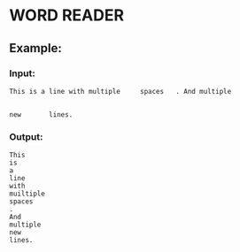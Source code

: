 # WORD READER
## Example:
### Input:
    This is a line with multiple     spaces   . And multiple
    
    
    new       lines.
### Output:
    This
    is
    a  
    line  
    with  
    muiltiple  
    spaces  
    .
    And
    multiple
    new
    lines.
